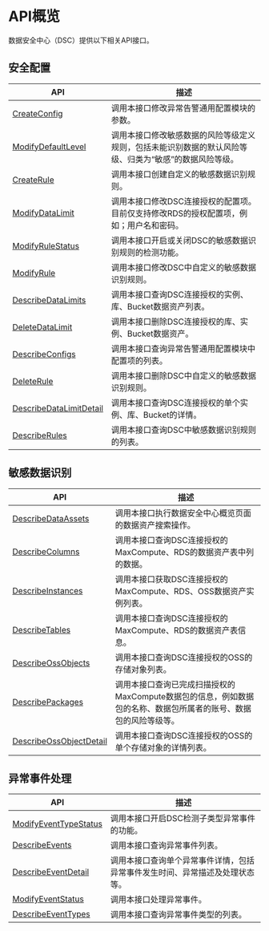 # API概览

数据安全中心（DSC）提供以下相关API接口。

## 安全配置

|API|描述|
|---|--|
|[CreateConfig](/intl.zh-CN/API参考/安全配置/CreateConfig.md)|调用本接口修改异常告警通用配置模块的参数。|
|[ModifyDefaultLevel](/intl.zh-CN/API参考/安全配置/ModifyDefaultLevel.md)|调用本接口修改敏感数据的风险等级定义规则，包括未能识别数据的默认风险等级、归类为“敏感”的数据风险等级。|
|[CreateRule](/intl.zh-CN/API参考/安全配置/CreateRule.md)|调用本接口创建自定义的敏感数据识别规则。|
|[ModifyDataLimit](/intl.zh-CN/API参考/安全配置/ModifyDataLimit.md)|调用本接口修改DSC连接授权的配置项。目前仅支持修改RDS的授权配置项，例如；用户名和密码。|
|[ModifyRuleStatus](/intl.zh-CN/API参考/安全配置/ModifyRuleStatus.md)|调用本接口开启或关闭DSC的敏感数据识别规则的检测功能。|
|[ModifyRule](/intl.zh-CN/API参考/安全配置/ModifyRule.md)|调用本接口修改DSC中自定义的敏感数据识别规则。|
|[DescribeDataLimits](/intl.zh-CN/API参考/安全配置/DescribeDataLimits.md)|调用本接口查询DSC连接授权的实例、库、Bucket数据资产列表。|
|[DeleteDataLimit](/intl.zh-CN/API参考/安全配置/DeleteDataLimit.md)|调用本接口删除DSC连接授权的库、实例、Bucket数据资产。|
|[DescribeConfigs](/intl.zh-CN/API参考/安全配置/DescribeConfigs.md)|调用本接口查询异常告警通用配置模块中配置项的列表。|
|[DeleteRule](/intl.zh-CN/API参考/安全配置/DeleteRule.md)|调用本接口删除DSC中自定义的敏感数据识别规则。|
|[DescribeDataLimitDetail](/intl.zh-CN/API参考/安全配置/DescribeDataLimitDetail.md)|调用本接口查询DSC连接授权的单个实例、库、Bucket的详情。|
|[DescribeRules](/intl.zh-CN/API参考/安全配置/DescribeRules.md)|调用本接口查询DSC中敏感数据识别规则的列表。|

## 敏感数据识别

|API|描述|
|---|--|
|[DescribeDataAssets](/intl.zh-CN/API参考/敏感数据识别/DescribeDataAssets.md)|调用本接口执行数据安全中心概览页面的数据资产搜索操作。|
|[DescribeColumns](/intl.zh-CN/API参考/敏感数据识别/DescribeColumns.md)|调用本接口查询DSC连接授权的MaxCompute、RDS的数据资产表中列的数据。|
|[DescribeInstances](/intl.zh-CN/API参考/敏感数据识别/DescribeInstances.md)|调用本接口获取DSC连接授权的MaxCompute、RDS、OSS数据资产实例列表。|
|[DescribeTables](/intl.zh-CN/API参考/敏感数据识别/DescribeTables.md)|调用本接口查询DSC连接授权的MaxCompute、RDS的数据资产表信息。|
|[DescribeOssObjects](/intl.zh-CN/API参考/敏感数据识别/DescribeOssObjects.md)|调用本接口查询DSC连接授权的OSS的存储对象列表。|
|[DescribePackages](/intl.zh-CN/API参考/敏感数据识别/DescribePackages.md)|调用本接口查询已完成扫描授权的MaxCompute数据包的信息，例如数据包的名称、数据包所属者的账号、数据包的风险等级等。|
|[DescribeOssObjectDetail](/intl.zh-CN/API参考/敏感数据识别/DescribeOssObjectDetail.md)|调用本接口查询DSC连接授权的OSS的单个存储对象的详情列表。|

## 异常事件处理

|API|描述|
|---|--|
|[ModifyEventTypeStatus](/intl.zh-CN/API参考/异常事件处理/ModifyEventTypeStatus.md)|调用本接口开启DSC检测子类型异常事件的功能。|
|[DescribeEvents](/intl.zh-CN/API参考/异常事件处理/DescribeEvents.md)|调用本接口查询异常事件列表。|
|[DescribeEventDetail](/intl.zh-CN/API参考/异常事件处理/DescribeEventDetail.md)|调用本接口查询单个异常事件详情，包括异常事件发生时间、异常描述及处理状态等。|
|[ModifyEventStatus](/intl.zh-CN/API参考/异常事件处理/ModifyEventStatus.md)|调用本接口处理异常事件。|
|[DescribeEventTypes](/intl.zh-CN/API参考/异常事件处理/DescribeEventTypes.md)|调用本接口查询异常事件类型的列表。|

